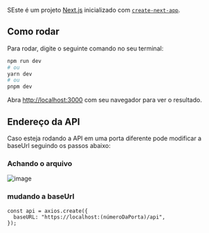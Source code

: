 SEste é um projeto [Next.js](https://nextjs.org/) inicializado com [`create-next-app`](https://github.com/vercel/next.js/tree/canary/packages/create-next-app).

## Como rodar

Para rodar, digite o seguinte comando no seu terminal:

```bash
npm run dev
# ou
yarn dev
# ou
pnpm dev
```

Abra [http://localhost:3000](http://localhost:3000) com seu navegador para ver o resultado.

## Endereço da API

Caso esteja rodando a API em uma porta diferente pode modificar a baseUrl seguindo os passos abaixo:

### Achando o arquivo
![image](https://github.com/Mateus1508/ControlePedidos-front/assets/81775179/b6a79dac-e8d9-435b-afc3-7e864b0919a3)

### mudando a baseUrl

```
const api = axios.create({
  baseURL: "https://localhost:(númeroDaPorta)/api",
});
```




